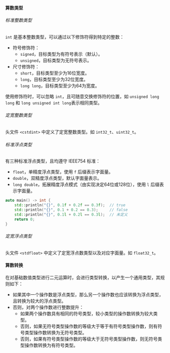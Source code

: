 #### 算数类型

###### 标准整数类型

`int` 是基本整数类型，可以通过以下修饰符得到特定的整数：

* 符号修饰符：
  *   `signed`，目标类型为有符号表示（默认）。
  *   `unsigned`，目标类型为无符号表示。
* 尺寸修饰符：
  *   `short`，目标类型至少为16位宽度。
  *   `long`，目标类型至少为32位宽度。
  *   `long long`，目标类型至少为64为宽度。

使用修饰符时，可以忽略 `int`，且可随意交换修饰符的位置，如 `unsigned long long` 和 `long unsigned int long`表示相同类型。

###### 定宽整数类型

头文件 `<cstdint>` 中定义了定宽整数类型。如 `int32_t`、`uint32_t`。

###### 标准浮点类型

有三种标准浮点类型，且均遵守 IEEE754 标准：

* `float`，单精度浮点类型，使用 `f` 后缀表示字面量。
* `double`，双精度浮点类型，默认字面量表示。
* `long double`，拓展精度浮点模式（由实现决定64位或128位），使用 `l` 后缀表示字面量。

```cpp
auto main() -> int {
    std::println("{}", 0.1f + 0.2f == 0.3f);  // true
    std::println("{}", 0.1 + 0.2 == 0.3);     // false
    std::println("{}", 0.1l + 0.2l == 0.3l);  // 未定义
    return 0;
}
```

###### 定宽浮点类型

头文件 `<stdfloat>` 中定义了定宽浮点数类型以及对应字面量。如 `float32_t`。

#### 算数转换

在对基础数值类型进行二元运算时，会进行类型转换，以产生一个通用类型，其规则如下：

* 如果其中一个操作数是浮点类型，那么另一个操作数也应该转换为浮点类型，且转换为较大的浮点类型。
* 否则，对两个操作数进行整数提升：
  * 如果两个操作数具有相同的符号类型，较小类型的操作数转换为较大类型。
  * 否则，如果无符号类型操作数的等级大于等于有符号类型操作数，则有符号类型操作数转换为无符号类型。
  * 否则，如果有符号类型操作数的等级大于无符号类型操作数，则无符号类型操作数转换为有符号类型。




